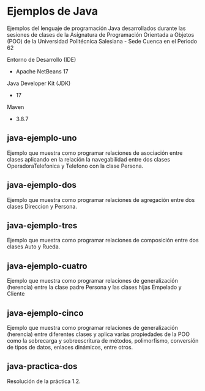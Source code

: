 # Ejemplos de Java

Ejemplos del lenguaje de programación Java desarrollados durante las sesiones de clases de la Asignatura de Programación Orientada a Objetos (POO) de la Universidad Politécnica Salesiana - Sede Cuenca en el Periodo 62

Entorno de Desarrollo (IDE)
- Apache NetBeans 17

Java Developer Kit (JDK)
- 17

Maven
- 3.8.7


## java-ejemplo-uno

Ejemplo que muestra como programar relaciones de asociación entre clases aplicando en la relación la navegabilidad entre dos clases OperadoraTelefonica y Telefono con la clase Persona.

## java-ejemplo-dos

Ejemplo que muestra como programar relaciones de agregación entre dos clases Direccion y Persona.

## java-ejemplo-tres

Ejemplo que muestra como programar relaciones de composición entre dos clases Auto y Rueda.

## java-ejemplo-cuatro

Ejemplo que muestra como programar relaciones de generalización (herencia) entre la clase padre Persona y las clases hijas Empelado y Cliente

## java-ejemplo-cinco

Ejemplo que muestra como programar relaciones de generalización (herencia) entre diferentes clases y aplica varias propiedades de la POO como la sobrecarga y sobreescritura de métodos, polimorfismo, conversión de tipos de datos, enlaces dinámicos, entre otros.

## java-practica-dos

Resolución de la práctica 1.2.


